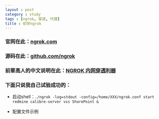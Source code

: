 ```yaml
---
layout : post
category : study
tags : [ngrok, 穿透, 代理]
title : 初学ngrok
---
```


### 官网在此：[ngrok.com](http://www.ngrok.com)

### 源码在此：[github.com/ngrok](https://github.com/inconshreveable/ngrok)

### 前辈高人的中文说明在此：[NGROK 内网穿透利器](http://dorole.com/tag/ngrok/)

### 下面只说我自己试验成功的：

- 启动shell：`./ngrok -log=stdout -config=/home/XXX/ngrok.conf start redmine calibre-server vss SharePoint &`

- 配置文件示例

<script src="https://gist.github.com/samrain/31a4000d5b45d29377a9.js"></script>
